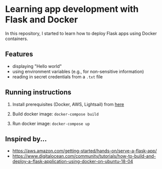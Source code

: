 # Learning app development with Flask and Docker

In this repository, I started to learn how to deploy Flask apps using Docker containers.

## Features
- displaying "Hello world"
- using environment variables (e.g., for non-sensitive information)
- reading in secret credentials from a `.txt` file

## Running instructions

1. Install prerequisites (Docker, AWS, Lightsail) from [here](https://aws.amazon.com/getting-started/hands-on/serve-a-flask-app/)

2. Build docker image: `docker-compose build`

3. Run docker image: `docker-compose up`

## Inspired by...
- https://aws.amazon.com/getting-started/hands-on/serve-a-flask-app/
- https://www.digitalocean.com/community/tutorials/how-to-build-and-deploy-a-flask-application-using-docker-on-ubuntu-18-04

